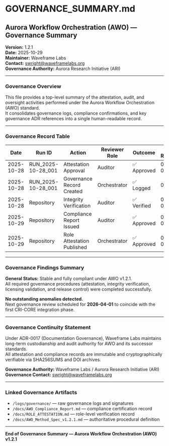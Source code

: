 # GOVERNANCE_SUMMARY.md

## Aurora Workflow Orchestration (AWO) — Governance Summary
**Version:** 1.2.1  
**Date:** 2025-10-29  
**Maintainer:** Waveframe Labs  
**Contact:** swright@waveframelabs.org  
**Governance Authority:** Aurora Research Initiative (ARI)  

---

### Governance Overview
This file provides a top-level summary of the attestation, audit, and oversight activities performed under the Aurora Workflow Orchestration (AWO) standard.  
It consolidates governance logs, compliance confirmations, and key governance ADR references into a single human-readable record.

---

### Governance Record Table

| Date | Run ID | Action | Reviewer Role | Outcome | ADR Reference | Notes |
|------|---------|---------|----------------|----------|----------------|--------|
| 2025-10-28 | RUN_2025-10-28_001 | Attestation Approval | Auditor | ✅ Approved | 0012, 0015 | Run artifacts verified; checksums matched |
| 2025-10-28 | RUN_2025-10-28_001 | Governance Record Created | Orchestrator | ✅ Logged | 0017 | Governance continuity established under ARI |
| 2025-10-28 | Repository | Integrity Verification | Auditor | ✅ Verified | 0015, 0016 | SHA256SUMS validated against build outputs |
| 2025-10-29 | Repository | Compliance Report Issued | Auditor | ✅ Approved | 0003, 0017 | AWO_Compliance_Report.md finalized |
| 2025-10-29 | Repository | Role Attestation Published | Orchestrator | ✅ Approved | 0012, 0017 | ROLE_ATTESTATION.md verified |

---

### Governance Findings Summary

**General Status:** Stable and fully compliant under AWO v1.2.1.  
All required governance procedures (attestation, integrity verification, licensing validation, and release control) were completed successfully.

**No outstanding anomalies detected.**  
Next governance review scheduled for **2026-04-01** to coincide with the first CRI-CORE integration phase.

---

### Governance Continuity Statement

Under ADR-0017 (Documentation Governance), Waveframe Labs maintains long-term custodianship and audit authority for AWO and its successor standards.  
All attestation and compliance records are immutable and cryptographically verifiable via SHA256SUMS and DOI archives.

**Governance Authority:** Waveframe Labs / Aurora Research Initiative (ARI)  
**Governance Contact:** swright@waveframelabs.org  

---

### Linked Governance Artifacts
- `/logs/governance/` — raw governance logs and signatures  
- `/docs/AWO_Compliance_Report.md` — compliance certification record  
- `/docs/ROLE_ATTESTATION.md` — role-level verification record  
- `/docs/AWO_Method_Spec_v1.2.1.md` — authoritative procedural definition  

---

**End of Governance Summary — Aurora Workflow Orchestration (AWO) v1.2.1**
